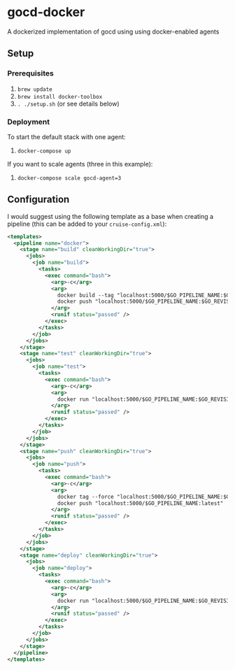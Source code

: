 # gocd-docker

A dockerized implementation of gocd using using docker-enabled agents

## Setup

### Prerequisites

1. `brew update`
2. `brew install docker-toolbox`
3. `. ./setup.sh` (or see details below)

### Deployment

To start the default stack with one agent:

1. `docker-compose up`

If you want to scale agents (three in this example):

1. `docker-compose scale gocd-agent=3`

## Configuration

I would suggest using the following template as a base when creating a pipeline (this can be added to your `cruise-config.xml`):

```xml
<templates>
  <pipeline name="docker">
    <stage name="build" cleanWorkingDir="true">
      <jobs>
        <job name="build">
          <tasks>
            <exec command="bash">
              <arg>-c</arg>
              <arg>
                docker build --tag "localhost:5000/$GO_PIPELINE_NAME:$GO_REVISION" . &amp;&amp;
                docker push "localhost:5000/$GO_PIPELINE_NAME:$GO_REVISION"
              </arg>
              <runif status="passed" />
            </exec>
          </tasks>
        </job>
      </jobs>
    </stage>
    <stage name="test" cleanWorkingDir="true">
      <jobs>
        <job name="test">
          <tasks>
            <exec command="bash">
              <arg>-c</arg>
              <arg>
                docker run "localhost:5000/$GO_PIPELINE_NAME:$GO_REVISION" test
              </arg>
              <runif status="passed" />
            </exec>
          </tasks>
        </job>
      </jobs>
    </stage>
    <stage name="push" cleanWorkingDir="true">
      <jobs>
        <job name="push">
          <tasks>
            <exec command="bash">
              <arg>-c</arg>
              <arg>
                docker tag --force "localhost:5000/$GO_PIPELINE_NAME:$GO_REVISION" "localhost:5000/$GO_PIPELINE_NAME:latest" &amp;&amp;
                docker push "localhost:5000/$GO_PIPELINE_NAME:latest"
              </arg>
              <runif status="passed" />
            </exec>
          </tasks>
        </job>
      </jobs>
    </stage>
    <stage name="deploy" cleanWorkingDir="true">
      <jobs>
        <job name="deploy">
          <tasks>
            <exec command="bash">
              <arg>-c</arg>
              <arg>
                docker run "localhost:5000/$GO_PIPELINE_NAME:$GO_REVISION" deploy
              </arg>
              <runif status="passed" />
            </exec>
          </tasks>
        </job>
      </jobs>
    </stage>
  </pipeline>
</templates>
```
